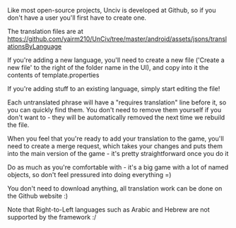 Like most open-source projects, Unciv is developed at Github, so if you don't have a user you'll first have to create one.

The translation files are at https://github.com/yairm210/UnCiv/tree/master/android/assets/jsons/translationsByLanguage

If you're adding a new language, you'll need to create a new file ('Create a new file' to the right of the folder name in the UI), and copy into it the contents of template.properties

If you're adding stuff to an existing language, simply start editing the file!

Each untranslated phrase will have a "requires translation" line before it, so you can quickly find them. You don't need to remove them yourself if you don't want to - they will be automatically removed the next time we rebuild the file.

When you feel that you're ready to add your translation to the game, you'll need to create a merge request, which takes your changes and puts them into the main version of the game - it's pretty straightforward once you do it

Do as much as you're comfortable with - it's a big game with a lot of named objects, so don't feel pressured into doing everything =)

You don't need to download anything, all translation work can be done on the Github website :)

Note that Right-to-Left languages such as Arabic and Hebrew are not supported by the framework :/